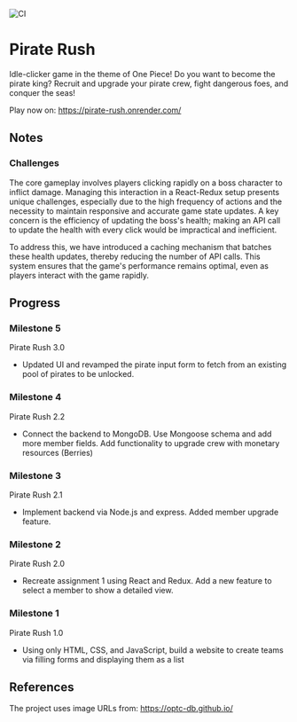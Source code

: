 ![CI](https://github.com/ubc-cpsc455-2024S/assignment-jacksonliiii/actions/workflows/ci.yml/badge.svg)

# Pirate Rush
Idle-clicker game in the theme of One Piece! Do you want to become the pirate king? Recruit and upgrade your pirate crew, fight dangerous foes, and conquer the seas!

Play now on: https://pirate-rush.onrender.com/

## Notes
### Challenges
The core gameplay involves players clicking rapidly on a boss character to inflict damage. Managing this interaction in a React-Redux setup presents unique challenges, especially due to the high frequency of actions and the necessity to maintain responsive and accurate game state updates. A key concern is the efficiency of updating the boss's health; making an API call to update the health with every click would be impractical and inefficient.

To address this, we have introduced a caching mechanism that batches these health updates, thereby reducing the number of API calls. This system ensures that the game's performance remains optimal, even as players interact with the game rapidly.

## Progress
### Milestone 5
Pirate Rush 3.0
- Updated UI and revamped the pirate input form to fetch from an existing pool of pirates to be unlocked.

### Milestone 4
Pirate Rush 2.2
- Connect the backend to MongoDB. Use Mongoose schema and add more member fields. Add functionality to upgrade crew with monetary resources (Berries)

### Milestone 3
Pirate Rush 2.1
- Implement backend via Node.js and express. Added member upgrade feature.

### Milestone 2
Pirate Rush 2.0
- Recreate assignment 1 using React and Redux. Add a new feature to select a member to show a detailed view.

### Milestone 1
Pirate Rush 1.0
- Using only HTML, CSS, and JavaScript, build a website to create teams via 
filling forms and displaying them as a list

## References

The project uses image URLs from: https://optc-db.github.io/

